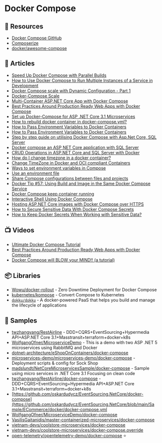 # Docker Compose

## 📘 Resources
- [Docker Compose GitHub](https://github.com/docker/compose)
- [Composerize](https://www.composerize.com/)
- [docker/awesome-compose](https://github.com/docker/awesome-compose)

## 📕 Articles
- [Speed Up Docker Compose with Parallel Builds](https://ardalis.com/speed-up-docker-compose-with-parallel-builds/)
- [How to Use Docker Compose to Run Multiple Instances of a Service in Development](https://pspdfkit.com/blog/2018/how-to-use-docker-compose-to-run-multiple-instances-of-a-service-in-development/)
- [Docker Compose scale with Dynamic Configuration - Part 1](https://tarunlalwani.com/post/docker-compose-scale-with-dynamic-configuration-part-1/)
- [Docker-Compose Scale](https://linuxhint.com/docker_compose_scale/)
- [Multi-Container ASP.NET Core App with Docker Compose](https://www.yogihosting.com/docker-compose-aspnet-core/)
- [Best Practices Around Production Ready Web Apps with Docker Compose](https://nickjanetakis.com/blog/best-practices-around-production-ready-web-apps-with-docker-compose)
- [Set up Docker-Compose for ASP .NET Core 3.1 Microservices](https://www.programmingwithwolfgang.com/set-up-docker-compose-for-asp-net-core-3-1-microservices)
- [How to rebuild docker container in docker-compose.yml?](https://stackoverflow.com/questions/36884991/how-to-rebuild-docker-container-in-docker-compose-yml)
- [How to Pass Environment Variables to Docker Containers](https://www.cloudsavvyit.com/14081/how-to-pass-environment-variables-to-docker-containers/)
- [How to Pass Environment Variables to Docker Containers](https://www.cloudsavvyit.com/14081/how-to-pass-environment-variables-to-docker-containers/)
- [Step by step guide on utilising Docker Compose with Asp.Net Core, SQL Server](https://dev.to/moe23/step-by-step-guide-on-utilising-docker-compose-with-asp-net-core-sql-server-2e54)
- [Docker compose an ASP NET Core application with SQL Server](https://dotnetthoughts.net/docker-compose-asp-net-core-application/)
- [CRUD Operations in ASP.NET Core and SQL Server with Docker](https://www.yogihosting.com/docker-aspnet-core-sql-server-crud/)
- [How do I change timezone in a docker container?](https://stackoverflow.com/questions/57607381/how-do-i-change-timezone-in-a-docker-container)
- [Change TimeZone in Docker and OCI compliant Containers](https://mohitgoyal.co/2021/03/02/change-timezone-in-docker-and-oci-compliant-containers/)
- [Ways to set environment variables in Compose](https://docs.docker.com/compose/environment-variables/set-environment-variables/)
- [Use an environment file](https://docs.docker.com/compose/environment-variables/env-file/)
- [Share Compose configurations between files and projects](https://docs.docker.com/compose/extends/)
- [Docker Tip #57: Using Build and Image in the Same Docker Compose Service](https://nickjanetakis.com/blog/docker-tip-57-using-build-and-image-in-the-same-docker-compose-service)
- [Docker Compose keep container running](https://stackoverflow.com/questions/38546755/docker-compose-keep-container-running)
- [Interactive Shell Using Docker Compose](https://www.baeldung.com/ops/docker-compose-interactive-shell)
- [Hosting ASP.NET Core images with Docker Compose over HTTPS](https://learn.microsoft.com/en-us/aspnet/core/security/docker-compose-https?view=aspnetcore-7.0)
- [How to Secure Sensitive Data With Docker Compose Secrets](https://www.howtogeek.com/devops/how-to-secure-sensitive-data-with-docker-compose-secrets/)
- [How to Keep Docker Secrets When Working with Sensitive Data?](https://www.cherryservers.com/blog/how-to-keep-docker-secrets-when-working-with-sensitive-data)

## 📺 Videos
- [Ultimate Docker Compose Tutorial](https://www.youtube.com/watch?v=SXwC9fSwct8)
- [Best Practices Around Production Ready Web Apps with Docker Compose](https://www.youtube.com/watch?v=T--X3v2pwtU)
- [Docker Compose will BLOW your MIND!! (a tutorial)](https://www.youtube.com/watch?v=DM65_JyGxCo)

## 📦 Libraries
- [Wowu/docker-rollout](https://github.com/Wowu/docker-rollout) - Zero Downtime Deployment for Docker Compose
- [kubernetes/kompose](https://github.com/kubernetes/kompose) - Convert Compose to Kubernetes
- [`dokku/dokku`](https://github.com/dokku/dokku) - A docker-powered PaaS that helps you build and manage the lifecycle of applications

## 🚀 Samples
- [twzhangyang/RestAirline](https://github.com/twzhangyang/RestAirline) - DDD+CQRS+EventSourcing+Hypermedia API+ASP.NET Core 3.1+Masstransit+terraform+docker+k8s
- [WolfgangOfner/MicroserviceDemo](https://github.com/WolfgangOfner/MicroserviceDemo) - This is a demo with two ASP .NET 5 microservices using RabbitMQ and Docker
- [dotnet-architecture/eShopOnContainers/docker-compose](https://github.com/dotnet-architecture/eShopOnContainers/blob/main/src/docker-compose.yml)
- [microservices-demo/microservices-demo/docker-compose](https://github.com/microservices-demo/microservices-demo/tree/master/deploy/docker-compose) - Deployment scripts & config for Sock Shop
- [madslundt/NetCoreMicroservicesSample/docker-compose](https://github.com/madslundt/NetCoreMicroservicesSample/tree/master/Compose) - Sample using micro services in .NET Core 3.1 Focusing on clean code
- [twzhangyang/RestAirline/docker-compose](https://github.com/twzhangyang/RestAirline/blob/master/docker-compose/docker-compose.yml) - DDD+CQRS+EventSourcing+Hypermedia API+ASP.NET Core 3.1+Masstransit+terraform+docker+k8s
- [https://github.com/oskardudycz/EventSourcing.NetCore/docker-compose](https://github.com/oskardudycz/EventSourcing.NetCore/blob/main/Sample/ECommerce/docker/docker-compose.yml
- [WolfgangOfner/MicroserviceDemo/docker-compose](https://github.com/WolfgangOfner/MicroserviceDemo/blob/master/docker-compose.yml)
- [VasilisGaitanidis/master-containerized-microservices/docker-compose](https://github.com/VasilisGaitanidis/master-containerized-microservices/blob/master/src/docker-compose.yml)
- [vietnam-devs/coolstore-microservices/docker-compose](https://github.com/vietnam-devs/coolstore-microservices/blob/main/docker-compose.yml)
- [vietnam-devs/coolstore-microservices/docker-compose.override](https://github.com/vietnam-devs/coolstore-microservices/blob/main/docker-compose.override.yml)
- [open-telemetry/opentelemetry-demo/docker-compose](https://github.com/open-telemetry/opentelemetry-demo/blob/main/docker-compose.yml) ⭐